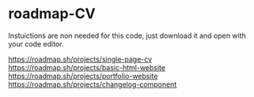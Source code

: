 # roadmap-CV

Instuictions are non needed for this code, just download it and open with your code editor.

https://roadmap.sh/projects/single-page-cv
https://roadmap.sh/projects/basic-html-website
https://roadmap.sh/projects/portfolio-website
https://roadmap.sh/projects/changelog-component
